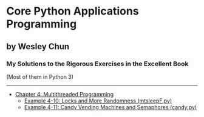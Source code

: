 # Core Python Applications Programming
## by Wesley Chun
### My Solutions to the Rigorous Exercises in the Excellent Book
(Most of them in Python 3)
***


* [Chapter 4: Multithreaded Programming][chap4]
    * [Example 4-10: Locks and More Randomness (mtsleepF.py)][4-10]
    * [Example 4-11: Candy Vending Machines and Semaphores (candy.py)][4-11]

[chap4]: /Chap4
[4-10]: /Chap4/mtsleepF.py
[4-11]: /Chap4/candy.py
